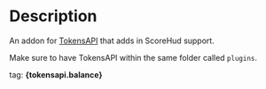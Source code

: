 # Description
An addon for [TokensAPI](https://github.com/Terpz710/TokensAPI/tree/stable) that adds in ScoreHud support.

Make sure to have TokensAPI within the same folder called `plugins`.

tag: **{tokensapi.balance}**
